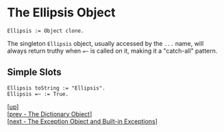 
# The Ellipsis Object

    Ellipsis := Object clone.

The singleton `Ellipsis` object, usually accessed by the `...` name,
will always return truthy when `=~` is called on it, making it a
"catch-all" pattern.

## Simple Slots

    Ellipsis toString := "Ellipsis".
    Ellipsis =~ := True.

[[up](.)]
<br/>[[prev - The Dictionary Object](dict.md)]
<br/>[[next - The Exception Object and Built-in Exceptions](exception.md)]

